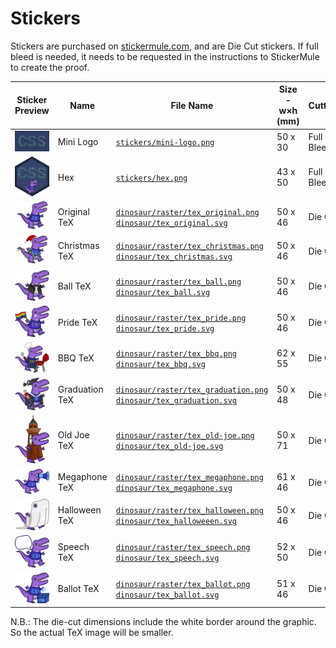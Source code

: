# Stickers

Stickers are purchased on [stickermule.com](https://stickermule.com), and are Die Cut stickers. If full bleed is needed, it needs to be requested in the instructions to StickerMule to create the proof.

| Sticker Preview                   | Name           | File Name                                                                                                  | Size - w×h (mm) | Cutting    |
|-----------------------------------|----------------|------------------------------------------------------------------------------------------------------------|-----------------|------------|
| ![Mini Logo][mini-logo]           | Mini Logo      | [`stickers/mini-logo.png`][mini-logo]                                                                      | 50 x 30         | Full Bleed | 
| ![Hex][hex]                       | Hex            | [`stickers/hex.png`][hex]                                                                                  | 43 x 50         | Full Bleed |
| ![Original TeX][original-tex]     | Original TeX   | [`dinosaur/raster/tex_original.png`][original-tex] [`dinosaur/tex_original.svg`][original-tex-svg]         | 50 x 46         | Die Cut    |
| ![Christmas TeX][christmas-tex]   | Christmas TeX  | [`dinosaur/raster/tex_christmas.png`][christmas-tex] [`dinosaur/tex_christmas.svg`][christmas-tex-svg]     | 50 x 46         | Die Cut    |
| ![Ball TeX][ball-tex]             | Ball TeX       | [`dinosaur/raster/tex_ball.png`][ball-tex] [`dinosaur/tex_ball.svg`][ball-tex-svg]                         | 50 x 46         | Die Cut    |
| ![Pride TeX][pride-tex]           | Pride TeX      | [`dinosaur/raster/tex_pride.png`][pride-tex] [`dinosaur/tex_pride.svg`][pride-tex-svg]                     | 50 x 46         | Die Cut    |
| ![BBQ TeX][bbq-tex]               | BBQ TeX        | [`dinosaur/raster/tex_bbq.png`][bbq-tex] [`dinosaur/tex_bbq.svg`][bbq-tex-svg]                             | 62 x 55         | Die Cut    |
| ![Graduation TeX][graduation-tex] | Graduation TeX | [`dinosaur/raster/tex_graduation.png`][graduation-tex] [`dinosaur/tex_graduation.svg`][graduation-tex-svg] | 50 x 48         | Die Cut    |
| ![Old Joe TeX][old-joe-tex]       | Old Joe TeX    | [`dinosaur/raster/tex_old-joe.png`][old-joe-tex] [`dinosaur/tex_old-joe.svg`][old-joe-tex-svg]             | 50 x 71         | Die Cut    |
| ![Megaphone TeX][megaphone-tex]   | Megaphone TeX  | [`dinosaur/raster/tex_megaphone.png`][megaphone-tex] [`dinosaur/tex_megaphone.svg`][megaphone-tex-svg]     | 61 x 46         | Die Cut    |
| ![Halloween TeX][halloween-tex]   | Halloween TeX  | [`dinosaur/raster/tex_halloween.png`][halloween-tex] [`dinosaur/tex_halloweeen.svg`][halloween-tex-svg]    | 50 x 46         | Die Cut    |
| ![Speech TeX][speech-tex]         | Speech TeX     | [`dinosaur/raster/tex_speech.png`][speech-tex] [`dinosaur/tex_speech.svg`][speech-tex-svg]                   | 52 x 50         | Die Cut    |
| ![Ballot TeX][ballot-tex]         | Ballot TeX     | [`dinosaur/raster/tex_ballot.png`][ballot-tex] [`dinosaur/tex_ballot.svg`][ballot-tex-svg]                   | 51 x 46         | Die Cut    |

N.B.: The die-cut dimensions include the white border around the graphic. So the actual TeX image will be smaller. 

[mini-logo]: stickers/mini-logo.png
[hex]: stickers/hex.png
[original-tex]: dinosaur/raster/tex_original.png
[christmas-tex]: dinosaur/raster/tex_christmas.png
[ball-tex]: dinosaur/raster/tex_ball.png
[pride-tex]: dinosaur/raster/tex_pride.png
[bbq-tex]: dinosaur/raster/tex_bbq.png
[graduation-tex]: dinosaur/raster/tex_graduation.png
[old-joe-tex]: dinosaur/raster/tex_old-joe.png
[megaphone-tex]: dinosaur/raster/tex_megaphone.png
[halloween-tex]: dinosaur/raster/tex_halloween.png
[speech-tex]: dinosaur/raster/tex_speech.png
[ballot-tex]: dinosaur/raster/tex_ballot.png

[original-tex-svg]: dinosaur/tex_original.svg
[christmas-tex-svg]: dinosaur/tex_christmas.svg
[ball-tex-svg]: dinosaur/tex_ball.svg
[pride-tex-svg]: dinosaur/tex_pride.svg
[bbq-tex-svg]: dinosaur/tex_bbq.svg
[graduation-tex-svg]: dinosaur/tex_graduation.svg
[old-joe-tex-svg]: dinosaur/tex_old-joe.svg
[megaphone-tex-svg]: dinosaur/tex_megaphone.svg
[halloween-tex-svg]: dinosaur/tex_halloween.svg
[speech-tex-svg]: dinosaur/tex_speech.svg
[ballot-tex-svg]: dinosaur/tex_ballot.svg